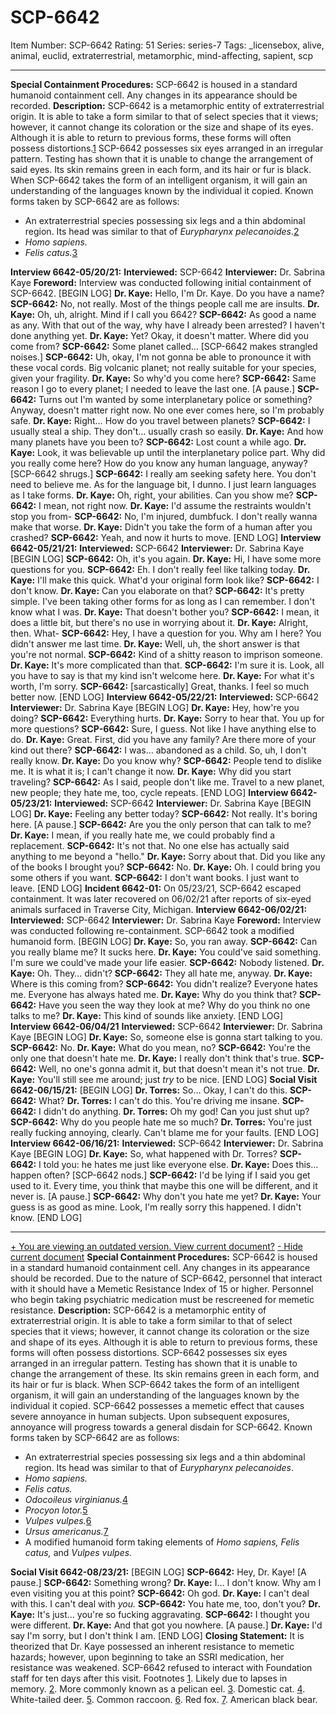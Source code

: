# SCP-6642
Item Number: SCP-6642
Rating: 51
Series: series-7
Tags: _licensebox, alive, animal, euclid, extraterrestrial, metamorphic, mind-affecting, sapient, scp

---

**Special Containment Procedures:** SCP-6642 is housed in a standard humanoid containment cell. Any changes in its appearance should be recorded.
**Description:** SCP-6642 is a metamorphic entity of extraterrestrial origin. It is able to take a form similar to that of select species that it views; however, it cannot change its coloration or the size and shape of its eyes. Although it is able to return to previous forms, these forms will often possess distortions.[1](javascript:;)
SCP-6642 possesses six eyes arranged in an irregular pattern. Testing has shown that it is unable to change the arrangement of said eyes. Its skin remains green in each form, and its hair or fur is black.
When SCP-6642 takes the form of an intelligent organism, it will gain an understanding of the languages known by the individual it copied.
Known forms taken by SCP-6642 are as follows:
  * An extraterrestrial species possessing six legs and a thin abdominal region. Its head was similar to that of _Eurypharynx pelecanoides_.[2](javascript:;)
  * _Homo sapiens._
  * _Felis catus._[3](javascript:;)

**Interview 6642-05/20/21:**
**Interviewed:** SCP-6642
**Interviewer:** Dr. Sabrina Kaye
**Foreword:** Interview was conducted following initial containment of SCP-6642.
[BEGIN LOG]
**Dr. Kaye:** Hello, I'm Dr. Kaye. Do you have a name?
**SCP-6642:** No, not really. Most of the things people call me are insults.
**Dr. Kaye:** Oh, uh, alright. Mind if I call you 6642?
**SCP-6642:** As good a name as any. With that out of the way, why have I already been arrested? I haven't done anything yet.
**Dr. Kaye:** Yet? Okay, it doesn't matter. Where did you come from?
**SCP-6642:** Some planet called…
[SCP-6642 makes strangled noises.]
**SCP-6642:** Uh, okay, I'm not gonna be able to pronounce it with these vocal cords. Big volcanic planet; not really suitable for your species, given your fragility.
**Dr. Kaye:** So why'd you come here?
**SCP-6642:** Same reason I go to every planet; I needed to leave the last one.
[A pause.]
**SCP-6642:** Turns out I'm wanted by some interplanetary police or something? Anyway, doesn't matter right now. No one ever comes here, so I'm probably safe.
**Dr. Kaye:** Right… How do you travel between planets?
**SCP-6642:** I usually steal a ship. They don't… usually crash so easily.
**Dr. Kaye:** And how many planets have you been to?
**SCP-6642:** Lost count a while ago.
**Dr. Kaye:** Look, it was believable up until the interplanetary police part. Why did you really come here? How do you know any human language, anyway?
[SCP-6642 shrugs.]
**SCP-6642:** I really am seeking safety here. You don't need to believe me. As for the language bit, I dunno. I just learn languages as I take forms.
**Dr. Kaye:** Oh, right, your abilities. Can you show me?
**SCP-6642:** I mean, not right now.
**Dr. Kaye:** I'd assume the restraints wouldn't stop you from-
**SCP-6642:** No, I'm injured, dumbfuck. I don't really wanna make that worse.
**Dr. Kaye:** Didn't you take the form of a human after you crashed?
**SCP-6642:** Yeah, and now it hurts to move.
[END LOG]
**Interview 6642-05/21/21:**
**Interviewed:** SCP-6642
**Interviewer:** Dr. Sabrina Kaye
[BEGIN LOG]
**SCP-6642:** Oh, it's you again.
**Dr. Kaye:** Hi, I have some more questions for you.
**SCP-6642:** Eh. I don't really feel like talking today.
**Dr. Kaye:** I'll make this quick. What'd your original form look like?
**SCP-6642:** I don't know.
**Dr. Kaye:** Can you elaborate on that?
**SCP-6642:** It's pretty simple. I've been taking other forms for as long as I can remember. I don't know what I was.
**Dr. Kaye:** That doesn't bother you?
**SCP-6642:** I mean, it does a little bit, but there's no use in worrying about it.
**Dr. Kaye:** Alright, then. What-
**SCP-6642:** Hey, I have a question for you. Why am I here? You didn't answer me last time.
**Dr. Kaye:** Well, uh, the short answer is that you're not normal.
**SCP-6642:** Kind of a shitty reason to imprison someone.
**Dr. Kaye:** It's more complicated than that.
**SCP-6642:** I'm sure it is. Look, all you have to say is that my kind isn't welcome here.
**Dr. Kaye:** For what it's worth, I'm sorry.
**SCP-6642:** [sarcastically] Great, thanks. I feel so much better now.
[END LOG]
**Interview 6642-05/22/21:**
**Interviewed:** SCP-6642
**Interviewer:** Dr. Sabrina Kaye
[BEGIN LOG]
**Dr. Kaye:** Hey, how're you doing?
**SCP-6642:** Everything hurts.
**Dr. Kaye:** Sorry to hear that. You up for more questions?
**SCP-6642:** Sure, I guess. Not like I have anything else to do.
**Dr. Kaye:** Great. First, did you have any family? Are there more of your kind out there?
**SCP-6642:** I was… abandoned as a child. So, uh, I don't really know.
**Dr. Kaye:** Do you know why?
**SCP-6642:** People tend to dislike me. It is what it is; I can't change it now.
**Dr. Kaye:** Why did you start traveling?
**SCP-6642:** As I said, people don't like me. Travel to a new planet, new people; they hate me, too, cycle repeats.
[END LOG]
**Interview 6642-05/23/21:**
**Interviewed:** SCP-6642
**Interviewer:** Dr. Sabrina Kaye
[BEGIN LOG]
**Dr. Kaye:** Feeling any better today?
**SCP-6642:** Not really. It's boring here.
[A pause.]
**SCP-6642:** Are you the only person that can talk to me?
**Dr. Kaye:** I mean, if you really hate me, we could probably find a replacement.
**SCP-6642:** It's not that. No one else has actually said anything to me beyond a "hello."
**Dr. Kaye:** Sorry about that. Did you like any of the books I brought you?
**SCP-6642:** No.
**Dr. Kaye:** Oh. I could bring you some others if you want.
**SCP-6642:** I don't want books. I just want to leave.
[END LOG]
**Incident 6642-01:** On 05/23/21, SCP-6642 escaped containment. It was later recovered on 06/02/21 after reports of six-eyed animals surfaced in Traverse City, Michigan.
**Interview 6642-06/02/21:**
**Interviewed:** SCP-6642
**Interviewer:** Dr. Sabrina Kaye
**Foreword:** Interview was conducted following re-containment. SCP-6642 took a modified humanoid form.
[BEGIN LOG]
**Dr. Kaye:** So, you ran away.
**SCP-6642:** Can you really blame me? It sucks here.
**Dr. Kaye:** You could've said something. I'm sure we could've made your life easier.
**SCP-6642:** Nobody listened.
**Dr. Kaye:** Oh. They… didn't?
**SCP-6642:** They all hate me, anyway.
**Dr. Kaye:** Where is this coming from?
**SCP-6642:** You didn't realize? Everyone hates me. Everyone has always hated me.
**Dr. Kaye:** Why do you think that?
**SCP-6642:** Have you seen the way they look at me? Why do you think no one talks to me?
**Dr. Kaye:** This kind of sounds like anxiety.
[END LOG]
**Interview 6642-06/04/21**
**Interviewed:** SCP-6642
**Interviewer:** Dr. Sabrina Kaye
[BEGIN LOG]
**Dr. Kaye:** So, someone else is gonna start talking to you.
**SCP-6642:** No.
**Dr. Kaye:** What do you mean, no?
**SCP-6642:** You're the only one that doesn't hate me.
**Dr. Kaye:** I really don't think that's true.
**SCP-6642:** Well, no one's gonna admit it, but that doesn't mean it's not true.
**Dr. Kaye:** You'll still see me around; just _try_ to be nice.
[END LOG]
**Social Visit 6642-06/15/21:**
[BEGIN LOG]
**Dr. Torres:** So… Okay, I can't do this.
**SCP-6642:** What?
**Dr. Torres:** I can't do this. You're driving me insane.
**SCP-6642:** I didn't do anything.
**Dr. Torres:** Oh my god! Can you just shut up?
**SCP-6642:** Why do you people hate me so much?
**Dr. Torres:** You're just really fucking annoying, clearly. Can't blame me for your faults.
[END LOG]
**Interview 6642-06/16/21:**
**Interviewed:** SCP-6642
**Interviewer:** Dr. Sabrina Kaye
[BEGIN LOG]
**Dr. Kaye:** So, what happened with Dr. Torres?
**SCP-6642:** I told you: he hates me just like everyone else.
**Dr. Kaye:** Does this… happen often?
[SCP-6642 nods.]
**SCP-6642:** I'd be lying if I said you get used to it. Every time, you think that maybe this one will be different, and it never is.
[A pause.]
**SCP-6642:** Why don't you hate me yet?
**Dr. Kaye:** Your guess is as good as mine. Look, I'm really sorry this happened. I didn't know.
[END LOG]
* * *
[\+ You are viewing an outdated version. View current document?](javascript:;)
[\- Hide current document](javascript:;)
**Special Containment Procedures:** SCP-6642 is housed in a standard humanoid containment cell. Any changes in its appearance should be recorded.
Due to the nature of SCP-6642, personnel that interact with it should have a Memetic Resistance Index of 15 or higher. Personnel who begin taking psychiatric medication must be rescreened for memetic resistance.
**Description:** SCP-6642 is a metamorphic entity of extraterrestrial origin. It is able to take a form similar to that of select species that it views; however, it cannot change its coloration or the size and shape of its eyes. Although it is able to return to previous forms, these forms will often possess distortions.
SCP-6642 possesses six eyes arranged in an irregular pattern. Testing has shown that it is unable to change the arrangement of these. Its skin remains green in each form, and its hair or fur is black.
When SCP-6642 takes the form of an intelligent organism, it will gain an understanding of the languages known by the individual it copied.
SCP-6642 possesses a memetic effect that causes severe annoyance in human subjects. Upon subsequent exposures, annoyance will progress towards a general disdain for SCP-6642.
Known forms taken by SCP-6642 are as follows:
  * An extraterrestrial species possessing six legs and a thin abdominal region. Its head was similar to that of _Eurypharynx pelecanoides_.
  * _Homo sapiens._
  * _Felis catus._
  * _Odocoileus virginianus._[4](javascript:;)
  * _Procyon lotor._[5](javascript:;)
  * _Vulpes vulpes._[6](javascript:;)
  * _Ursus americanus._[7](javascript:;)
  * A modified humanoid form taking elements of _Homo sapiens,_ _Felis catus,_ and _Vulpes vulpes._

**Social Visit 6642-08/23/21:**
[BEGIN LOG]
**SCP-6642:** Hey, Dr. Kaye!
[A pause.]
**SCP-6642:** Something wrong?
**Dr. Kaye:** I… I don't know. Why am I even visiting you at this point?
**SCP-6642:** Oh god.
**Dr. Kaye:** I can't deal with this. I can't deal with _you._
**SCP-6642:** You hate me, too, don't you?
**Dr. Kaye:** It's just… you're so fucking aggravating.
**SCP-6642:** I thought you were different.
**Dr. Kaye:** And that got you nowhere.
[A pause.]
**Dr. Kaye:** I'd say I'm sorry, but I don't think I am.
[END LOG]
**Closing Statement:** It is theorized that Dr. Kaye possessed an inherent resistance to memetic hazards; however, upon beginning to take an SSRI medication, her resistance was weakened. SCP-6642 refused to interact with Foundation staff for ten days after this visit.
Footnotes
[1](javascript:;). Likely due to lapses in memory.
[2](javascript:;). More commonly known as a pelican eel.
[3](javascript:;). Domestic cat.
[4](javascript:;). White-tailed deer.
[5](javascript:;). Common raccoon.
[6](javascript:;). Red fox.
[7](javascript:;). American black bear.